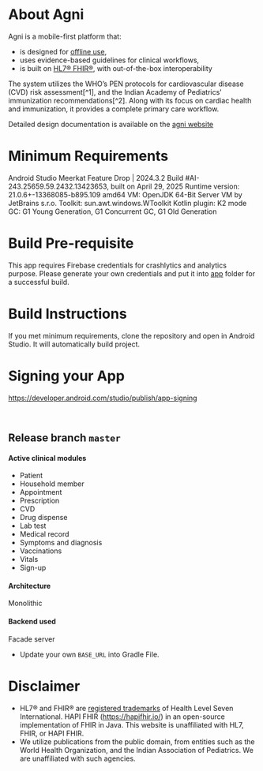 
# About Agni
Agni is a mobile-first platform that:
* is designed for [offline use](https://agni.thelattice.in/key-features/offline-first/),
* uses evidence-based guidelines for clinical workflows,
* is built on [HL7® FHIR®](https://agni.thelattice.in/key-features/fhir-data-model/), with out-of-the-box interoperability

The system utilizes the WHO’s PEN protocols for cardiovascular disease (CVD) risk assessment[^1], and the Indian Academy of Pediatrics' immunization recommendations[^2]. Along with its focus on cardiac health and immunization, it provides a complete primary care workflow.

Detailed design documentation is available on the [agni website](https://agni.thelattice.in/)
# Minimum Requirements
Android Studio Meerkat Feature Drop | 2024.3.2
Build #AI-243.25659.59.2432.13423653, built on April 29, 2025
Runtime version: 21.0.6+-13368085-b895.109 amd64
VM: OpenJDK 64-Bit Server VM by JetBrains s.r.o.
Toolkit: sun.awt.windows.WToolkit
Kotlin plugin: K2 mode
GC: G1 Young Generation, G1 Concurrent GC, G1 Old Generation

# Build Pre-requisite
This app requires Firebase credentials for crashlytics and analytics purpose. Please generate your own credentials and put it into [app](/app) folder for a successful build.

# Build Instructions
If you met minimum requirements, clone the repository and open in Android Studio. It will automatically build project.

# Signing your App
https://developer.android.com/studio/publish/app-signing

<br/>

## Release branch `master`
#### Active clinical modules
* Patient
* Household member
* Appointment
* Prescription
* CVD
* Drug dispense
* Lab test
* Medical record
* Symptoms and diagnosis
* Vaccinations
* Vitals
* Sign-up

#### Architecture
Monolithic

#### Backend used
Facade server
- Update your own ```BASE_URL``` into Gradle File.


# Disclaimer
* HL7® and FHIR® are [registered trademarks](https://confluence.hl7.org/display/FHIR/FHIR+Trademark+Policy) of Health Level Seven International. HAPI FHIR (https://hapifhir.io/) in an open-source implementation of FHIR in Java. This website is unaffiliated with HL7, FHIR, or HAPI FHIR.
* We utilize publications from the public domain, from entities such as the World Health Organization, and the Indian Association of Pediatrics. We are unaffiliated with such agencies.
